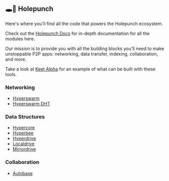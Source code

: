 ## :hole::boxing_glove: Holepunch

Here's where you'll find all the code that powers the Holepunch ecosystem.

Check out the [Holepunch Docs](https://docs.holepunch.to) for in-depth documentation for all the modules here.

Our mission is to provide you with all the building blocks you'll need to make unstoppable P2P apps: networking, data transfer, indexing, collaboration, and more.

Take a look at [Keet Alpha](https://keet.io) for an example of what can be built with these tools.

### Networking
* [Hyperswarm](https://github.com/holepunchto/hyperswarm)
* [Hyperswarm DHT](https://github.com/holepunchto/hyperswarm-dht)

### Data Structures
* [Hypercore](https://github.com/holepunchto/hypercore)
* [Hyperbee](https://github.com/holepunchto/hyperbee)
* [Hyperdrive](https://github.com/holepunchto/hyperdrive)
* [Localdrive](https://github.com/holepunchto/localdrive)
* [Mirrordrive](https://github.com/holepunchto/mirrordrive)

### Collaboration
* [Autobase](https://github.com/holepunchto/autobase)
